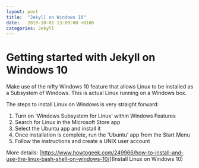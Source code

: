 ```yaml
---
layout: post
title:  "Jekyll on Windows 10"
date:   2018-10-01 13:00:00 +0100
categories: Jekyll
---
```


# Getting started with Jekyll on Windows 10

Make use of the nifty Windows 10 feature that allows Linux to be installed as a Subsystem of Windows. This is actual Linux running on a Windows box.

The steps to install Linux on Windows is very straight forward:

1. Turn on 'Windows Subsystem for Linux' within Windows Features
2. Search for Linux in the Microsoft Store app
3. Select the Ubuntu app and install it
4. Once installation is complete, run the 'Ubuntu' app from the Start Menu
5. Follow the instructions and create a UNIX user account

More details: [<https://www.howtogeek.com/249966/how-to-install-and-use-the-linux-bash-shell-on-windows-10/>](Install Linux on Windows 10)
